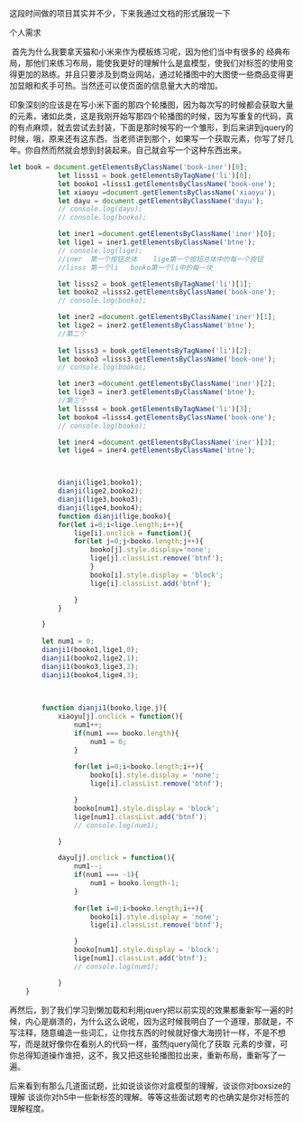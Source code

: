 这段时间做的项目其实并不少，下来我通过文档的形式展现一下

个人需求

​    首先为什么我要拿天猫和小米来作为模板练习呢，因为他们当中有很多的 经典布局，那他们来练习布局，能使我更好的理解什么是盒模型，使我们对标签的使用变得更加的熟练。并且只要涉及到商业网站，通过轮播图中的大图使一些商品变得更加显眼和炙手可热。当然还可以使页面的信息量大大的增加。

​	印象深刻的应该是在写小米下面的那四个轮播图，因为每次写的时候都会获取大量的元素，诸如此类，这是我刚开始写那四个轮播图的时候，因为写重复的代码，真的有点麻烦，就去尝试去封装，下面是那时候写的一个雏形，到后来讲到jquery的时候，哦，原来还有这东西，当老师讲到那个，如果写一个获取元素，你写了好几年。你自然而然就会想到封装起来。自己就会写一个这种东西出来。

```js
let book = document.getElementsByClassName('book-iner')[0];
			let lisss1 = book.getElementsByTagName('li')[0];
			let booko1 =lisss1.getElementsByClassName('book-one');
			let xiaoyu =document.getElementsByClassName('xiaoyu');
			let dayu = document.getElementsByClassName('dayu');
			// console.log(dayu);
			// console.log(booko);

			let iner1 =document.getElementsByClassName('iner')[0];
			let lige1 = iner1.getElementsByClassName('btne');
			// console.log(lige);
			//iner  第一个按钮总体    lige第一个按钮总体中的每一个按钮
			//lisss 第一个li   booko第一个li中的每一块

			let lisss2 = book.getElementsByTagName('li')[1];
			let booko2 =lisss2.getElementsByClassName('book-one');
			// console.log(booko);

			let iner2 =document.getElementsByClassName('iner')[1];
			let lige2 = iner2.getElementsByClassName('btne');
			//第二个
		
			let lisss3 = book.getElementsByTagName('li')[2];
			let booko3 =lisss3.getElementsByClassName('book-one');
			// console.log(booko);

			let iner3 =document.getElementsByClassName('iner')[2];
			let lige3 = iner3.getElementsByClassName('btne');
			//第三个
			let lisss4 = book.getElementsByTagName('li')[3];
			let booko4 =lisss4.getElementsByClassName('book-one');
			// console.log(booko);

			let iner4 =document.getElementsByClassName('iner')[3];
			let lige4 = iner4.getElementsByClassName('btne');



			dianji(lige1,booko1);
			dianji(lige2,booko2);
			dianji(lige3,booko3);
			dianji(lige4,booko4);
			function dianji(lige,booko){
			for(let i=0;i<lige.length;i++){
				lige[i].onclick = function(){
				for(let j=0;j<booko.length;j++){
					booko[j].style.display='none';
					lige[j].classList.remove('btnf');
					}
				    booko[i].style.display = 'block';
				    lige[i].classList.add('btnf');

				}
			}

		}
		
		let num1 = 0;
		dianji1(booko1,lige1,0);
		dianji1(booko2,lige2,1);
		dianji1(booko3,lige3,2);
		dianji1(booko4,lige4,3);
		
		

		function dianji1(booko,lige,j){
			xiaoyu[j].onclick = function(){
				num1++;
				if(num1 === booko.length){
					num1 = 0;
				}
				
				for(let i=0;i<booko.length;i++){
					booko[i].style.display = 'none';
					lige[i].classList.remove('btnf');

				}
				booko[num1].style.display = 'block';
				lige[num1].classList.add('btnf');
				// console.log(num1);

			}

			dayu[j].onclick = function(){
				num1--;
				if(num1 === -1){
					num1 = booko.length-1;
				}
				
				for(let i=0;i<booko.length;i++){
					booko[i].style.display = 'none';
					lige[i].classList.remove('btnf');

				}
				booko[num1].style.display = 'block';
				lige[num1].classList.add('btnf');
				// console.log(num1);

			}
	}
```

再然后，到了我们学习到懒加载和利用jquery把以前实现的效果都重新写一遍的时候，内心是崩溃的，为什么这么说呢，因为这时候我明白了一个道理，那就是，不写注释，随意编造一些词汇，让你找东西的时候就好像大海捞针一样，不是不想写，而是就好像你在看别人的代码一样，虽然jquery简化了获取 元素的步骤，可你总得知道操作谁把，这不，我又把这些轮播图拉出来，重新布局，重新写了一遍。

​		后来看到有那么几道面试题，比如说谈谈你对盒模型的理解，谈谈你对boxsize的理解 谈谈你对h5中一些新标签的理解。等等这些面试题考的也确实是你对标签的理解程度。

